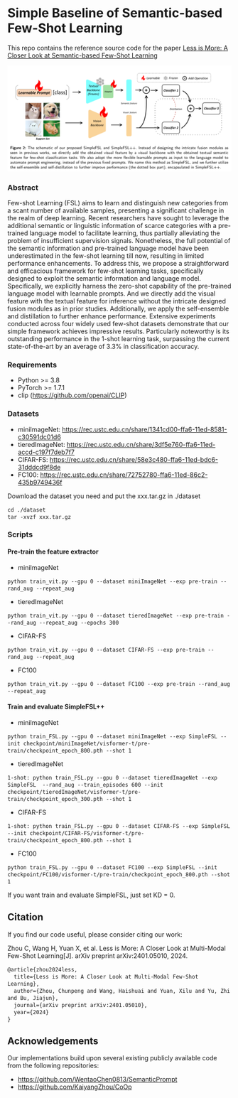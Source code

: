 # Simple Baseline of Semantic-based Few-Shot Learning

This repo contains the reference source code for the paper [Less is More: A Closer Look at Semantic-based Few-Shot Learning](https://arxiv.org/abs/2401.05010)


![1716991886685](image/README/1716991886685.png)

### Abstract
Few-shot Learning (FSL) aims to learn and distinguish new categories from a scant number of available samples, presenting a significant challenge in the realm of deep learning. Recent researchers have sought to leverage the additional semantic or linguistic information of scarce categories with a pre-trained language model to facilitate learning, thus partially alleviating the problem of insufficient supervision signals. Nonetheless, the full potential of the semantic information and pre-trained language model have been underestimated in the few-shot learning till now, resulting in limited performance enhancements. To address this,  we propose a straightforward and efficacious framework for few-shot learning tasks, specifically designed to exploit the semantic information and language model. Specifically, we explicitly harness the zero-shot capability of the pre-trained language model with learnable prompts. And we directly add the visual feature with the textual feature for inference without the intricate designed fusion modules as in prior  studies. Additionally, we apply the self-ensemble and distillation to further enhance performance. Extensive experiments conducted across four widely used few-shot datasets demonstrate that our simple framework achieves impressive results. Particularly noteworthy is its outstanding performance in the 1-shot learning task, surpassing the current state-of-the-art by an average of 3.3\% in classification accuracy. 


### Requirements
* Python >= 3.8
* PyTorch >= 1.7.1
* clip (https://github.com/openai/CLIP)


### Datasets
* miniImageNet: https://rec.ustc.edu.cn/share/1341cd00-ffa6-11ed-8581-c30591dc01d6
* tieredImageNet: https://rec.ustc.edu.cn/share/3df5e760-ffa6-11ed-accd-c197f7deb7f7
* CIFAR-FS: https://rec.ustc.edu.cn/share/58e3c480-ffa6-11ed-bdc6-31dddcd9f8de
* FC100: https://rec.ustc.edu.cn/share/72752780-ffa6-11ed-86c2-435b9749436f


Download the dataset you need and put the xxx.tar.gz in ./dataset
```
cd ./dataset
tar -xvzf xxx.tar.gz
```

### Scripts
#### Pre-train the feature extractor
* miniImageNet
```
python train_vit.py --gpu 0 --dataset miniImageNet --exp pre-train --rand_aug --repeat_aug
```
* tieredImageNet
```
python train_vit.py --gpu 0 --dataset tieredImageNet --exp pre-train --rand_aug --repeat_aug --epochs 300
```
* CIFAR-FS
```
python train_vit.py --gpu 0 --dataset CIFAR-FS --exp pre-train --rand_aug --repeat_aug
```
* FC100
```
python train_vit.py --gpu 0 --dataset FC100 --exp pre-train --rand_aug --repeat_aug
```

#### Train and evaluate SimpleFSL++
* miniImageNet
```
python train_FSL.py --gpu 0 --dataset miniImageNet --exp SimpleFSL --init checkpoint/miniImageNet/visformer-t/pre-train/checkpoint_epoch_800.pth --shot 1
```

* tieredImageNet
```
1-shot: python train_FSL.py --gpu 0 --dataset tieredImageNet --exp SimpleFSL  --rand_aug --train_episodes 600 --init checkpoint/tieredImageNet/visformer-t/pre-train/checkpoint_epoch_300.pth --shot 1
```

* CIFAR-FS
```
1-shot: python train_FSL.py --gpu 0 --dataset CIFAR-FS --exp SimpleFSL --init checkpoint/CIFAR-FS/visformer-t/pre-train/checkpoint_epoch_800.pth --shot 1
```
* FC100
```
python train_FSL.py --gpu 0 --dataset FC100 --exp SimpleFSL --init checkpoint/FC100/visformer-t/pre-train/checkpoint_epoch_800.pth --shot 1
```
If you want train and evaluate SimpleFSL, just set KD = 0.




## Citation
If you find our code useful, please consider citing our work:

Zhou C, Wang H, Yuan X, et al. Less is More: A Closer Look at Multi-Modal Few-Shot Learning[J]. arXiv preprint arXiv:2401.05010, 2024.
```
@article{zhou2024less,
  title={Less is More: A Closer Look at Multi-Modal Few-Shot Learning},
  author={Zhou, Chunpeng and Wang, Haishuai and Yuan, Xilu and Yu, Zhi and Bu, Jiajun},
  journal={arXiv preprint arXiv:2401.05010},
  year={2024}
}
```

## Acknowledgements
Our implementations build upon several existing publicly available code from the following repositories:

* https://github.com/WentaoChen0813/SemanticPrompt
* https://github.com/KaiyangZhou/CoOp